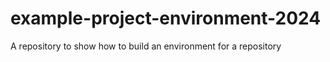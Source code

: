 # example-project-environment-2024
A repository to show how to build an environment for a repository
